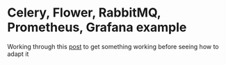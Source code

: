 # Celery, Flower, RabbitMQ, Prometheus, Grafana example

Working through this [post](https://www.jitx.io/posts/celery-flower-combo) to get something working before
seeing how to adapt it
